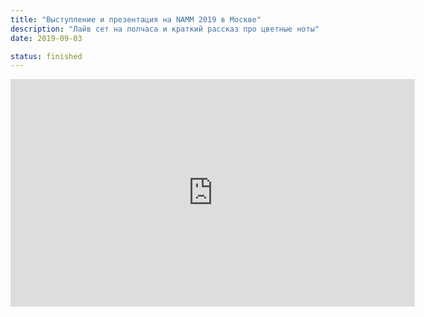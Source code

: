 ```yaml
---
title: "Выступление и презентация на NAMM 2019 в Москве"
description: "Лайв сет на полчаса и краткий рассказ про цветные ноты"
date: 2019-09-03

status: finished
---
```


<iframe width="647" height="364" src="https://www.youtube.com/embed/3_815sW-ZKY" frameborder="0" allow="accelerometer; autoplay; clipboard-write; encrypted-media; gyroscope; picture-in-picture" allowfullscreen></iframe>
